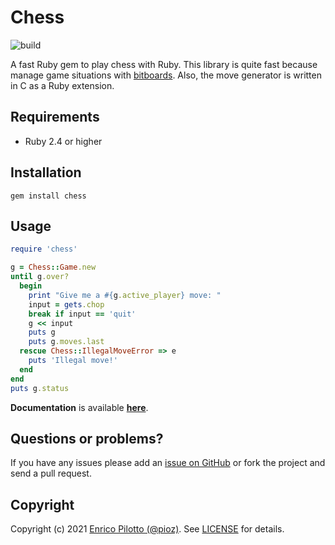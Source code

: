 # Chess

![build](https://github.com/pioz/chess/workflows/Ruby/badge.svg)

A fast Ruby gem to play chess with Ruby. This library is quite fast because manage game situations with [bitboards](https://en.wikipedia.org/wiki/Bitboard). Also, the move generator is written in C as a Ruby extension.

## Requirements

- Ruby 2.4 or higher

## Installation

    gem install chess

## Usage

```ruby
require 'chess'

g = Chess::Game.new
until g.over?
  begin
    print "Give me a #{g.active_player} move: "
    input = gets.chop
    break if input == 'quit'
    g << input
    puts g
    puts g.moves.last
  rescue Chess::IllegalMoveError => e
    puts 'Illegal move!'
  end
end
puts g.status
```

**Documentation** is available **[here](http://pioz.github.com/chess)**.

## Questions or problems?

If you have any issues please add an [issue on
GitHub](https://github.com/pioz/chess/issues) or fork the project and send a
pull request.

## Copyright

Copyright (c) 2021 [Enrico Pilotto (@pioz)](https://github.com/pioz). See
[LICENSE](https://github.com/pioz/chess/blob/master/LICENSE) for details.
